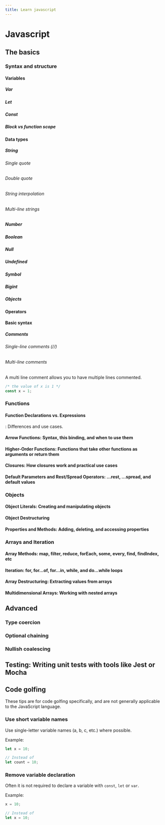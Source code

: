 ```yaml
---
title: Learn javascript
---
```


# Javascript

## The basics

### Syntax and structure

#### Variables

##### Var

##### Let

##### Const

##### Block vs function scope

#### Data types

##### String

###### Single quote

###### Double quote

###### String interpolation

###### Multi-line strings

##### Number

##### Boolean

##### Null

##### Undefined

##### Symbol

##### Bigint

##### Objects

#### Operators

#### Basic syntax

##### Comments

###### Single-line comments (//)

###### Multi-line comments

A multi line comment allows you to have multiple lines commented.

```javascript
/* the value of x is 1 */
const x = 1;
```

### Functions

#### Function Declarations vs. Expressions

: Differences and use cases.

#### Arrow Functions: Syntax, this binding, and when to use them

#### Higher-Order Functions: Functions that take other functions as arguments or return them

#### Closures: How closures work and practical use cases

#### Default Parameters and Rest/Spread Operators: ...rest, ...spread, and default values

### Objects

#### Object Literals: Creating and manipulating objects

#### Object Destructuring

#### Properties and Methods: Adding, deleting, and accessing properties

### Arrays and Iteration

#### Array Methods: map, filter, reduce, forEach, some, every, find, findIndex, etc

#### Iteration: for, for...of, for...in, while, and do...while loops

#### Array Destructuring: Extracting values from arrays

#### Multidimensional Arrays: Working with nested arrays

## Advanced

### Type coercion <!-- Implicit and explicit type conversion. -->

### Optional chaining

### Nullish coalescing <!-- ?. and ?? operators. -->

## Testing: Writing unit tests with tools like Jest or Mocha

## Code golfing

These tips are for code golfing specifically, and are not generally applicable to the JavaScript language.

### Use short variable names

Use single-letter variable names (a, b, c, etc.) where possible.

Example:

```javascript
let x = 10;

// Instead of
let count = 10;
```

### Remove variable declaration

Often it is not required to declare a variable with `const`, `let` or `var`.

Example:

```javascript
x = 10;

// Instead of
let x = 10;
```
